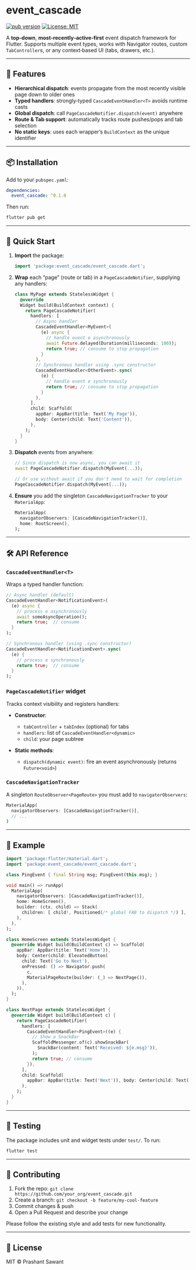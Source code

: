 # event\_cascade

[![pub version](https://img.shields.io/pub/v/event_cascade)](https://pub.dev/packages/event_cascade)
[![License: MIT](https://img.shields.io/badge/License-MIT-blue.svg)](LICENSE)

A **top‑down**, **most‑recently‑active‑first** event dispatch framework for Flutter.
Supports multiple event types, works with Navigator routes, custom `TabController`s, or any context‑based UI (tabs, drawers, etc.).

---

## 🌟 Features

* **Hierarchical dispatch**: events propagate from the most recently visible page down to older ones
* **Typed handlers**: strongly‑typed `CascadeEventHandler<T>` avoids runtime casts
* **Global dispatch**: call `PageCascadeNotifier.dispatch(event)` anywhere
* **Route & Tab support**: automatically tracks route pushes/pops and tab selection
* **No static keys**: uses each wrapper’s `BuildContext` as the unique identifier

---

## 📦 Installation

Add to your `pubspec.yaml`:

```yaml
dependencies:
  event_cascade: ^0.1.0
```

Then run:

```bash
flutter pub get
```

---

## 🚀 Quick Start

1. **Import** the package:

   ```dart
   import 'package:event_cascade/event_cascade.dart';
   ```

2. **Wrap** each “page” (route or tab) in a `PageCascadeNotifier`, supplying any handlers:

   ```dart
   class MyPage extends StatelessWidget {
     @override
     Widget build(BuildContext context) {
       return PageCascadeNotifier(
         handlers: [
           // Async handler
           CascadeEventHandler<MyEvent>(
             (e) async {
               // handle event e asynchronously
               await Future.delayed(Duration(milliseconds: 100));
               return true; // consume to stop propagation
             }
           ),
           // Synchronous handler using .sync constructor
           CascadeEventHandler<OtherEvent>.sync(
             (e) {
               // handle event e synchronously
               return true; // consume to stop propagation
             }
           ),
         ],
         child: Scaffold(
           appBar: AppBar(title: Text('My Page')),
           body: Center(child: Text('Content')),  
         ),
       );
     }
   }
   ```

3. **Dispatch** events from anywhere:

   ```dart
   // Since dispatch is now async, you can await it
   await PageCascadeNotifier.dispatch(MyEvent(...));

   // Or use without await if you don't need to wait for completion
   PageCascadeNotifier.dispatch(MyEvent(...));
   ```

4. **Ensure** you add the singleton `CascadeNavigationTracker` to your `MaterialApp`:

   ```dart
   MaterialApp(
     navigatorObservers: [CascadeNavigationTracker()],
     home: RootScreen(),
   );
   ```

---

## 🛠️ API Reference

### `CascadeEventHandler<T>`

Wraps a typed handler function:

```dart
// Async handler (default)
CascadeEventHandler<NotificationEvent>(
  (e) async {
    // process e asynchronously
    await someAsyncOperation();
    return true;  // consume
  }
);

// Synchronous handler (using .sync constructor)
CascadeEventHandler<NotificationEvent>.sync(
  (e) {
    // process e synchronously
    return true;  // consume
  }
);
```

### `PageCascadeNotifier` widget

Tracks context visibility and registers handlers:

* **Constructor**:

    * `tabController` + `tabIndex` (optional) for tabs
    * `handlers`: list of `CascadeEventHandler<dynamic>`
    * `child`: your page subtree

* **Static methods**:

    * `dispatch(dynamic event)`: fire an event asynchronously (returns `Future<void>`)

### `CascadeNavigationTracker`

A singleton `RouteObserver<PageRoute>` you must add to `navigatorObservers`:

```dart
MaterialApp(
  navigatorObservers: [CascadeNavigationTracker()],
  // ...
)
```

---

## 🔧 Example

```dart
import 'package:flutter/material.dart';
import 'package:event_cascade/event_cascade.dart';

class PingEvent { final String msg; PingEvent(this.msg); }

void main() => runApp(
  MaterialApp(
    navigatorObservers: [CascadeNavigationTracker()],
    home: HomeScreen(),
    builder: (ctx, child) => Stack(
      children: [ child!, Positioned(/* global FAB to dispatch */) ],
    ),
  ),
);

class HomeScreen extends StatelessWidget {
  @override Widget build(BuildContext c) => Scaffold(
    appBar: AppBar(title: Text('Home')),
    body: Center(child: ElevatedButton(
      child: Text('Go to Next'),
      onPressed: () => Navigator.push(
        c,
        MaterialPageRoute(builder: (_) => NextPage()),
      ),
    )),
  );
}

class NextPage extends StatelessWidget {
  @override Widget build(BuildContext c) {
    return PageCascadeNotifier(
      handlers: [
        CascadeEventHandler<PingEvent>((e) {
          // Show a SnackBar
          ScaffoldMessenger.of(c).showSnackBar(
            SnackBar(content: Text('Received: ${e.msg}')),
          );
          return true; // consume
        }),
      ],
      child: Scaffold(
        appBar: AppBar(title: Text('Next')), body: Center(child: Text('Waiting for event…')),
      ),
    );
  }
}
```

---

## 🧪 Testing

The package includes unit and widget tests under `test/`. To run:

```bash
flutter test
```

---

## 🤝 Contributing

1. Fork the repo: `git clone https://github.com/your_org/event_cascade.git`
2. Create a branch: `git checkout -b feature/my-cool-feature`
3. Commit changes & push
4. Open a Pull Request and describe your change

Please follow the existing style and add tests for new functionality.

---

## 📄 License

MIT © Prashant Sawant
